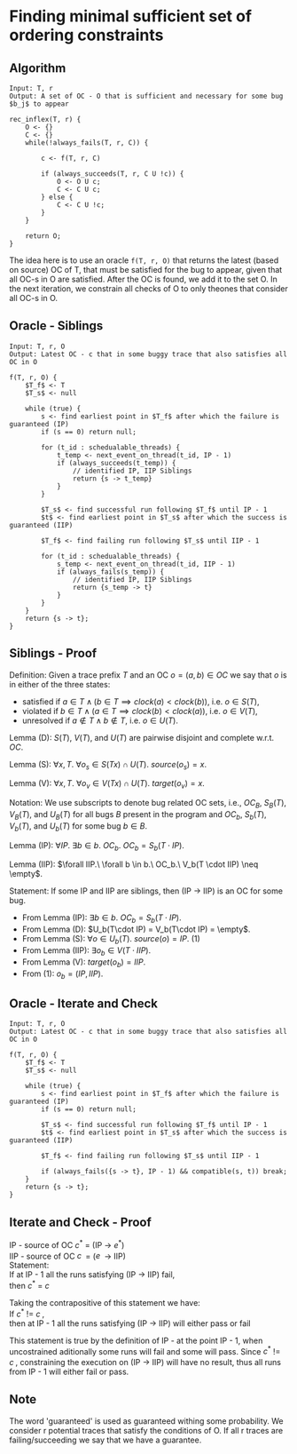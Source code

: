 # Finding minimal sufficient set of ordering constraints

## Algorithm
```
Input: T, r
Output: A set of OC - O that is sufficient and necessary for some bug $b_j$ to appear

rec_inflex(T, r) {
    O <- {}
    C <- {}
    while(!always_fails(T, r, C)) {
        
        c <- f(T, r, C)
        
        if (always_succeeds(T, r, C U !c)) {
            O <- O U c;
            C <- C U c;
        } else {
            C <- C U !c;
        }
    }

    return O;
}
```
The idea here is to use an oracle `f(T, r, O)` that returns the latest (based on source) OC of T, that must be satisfied for the bug to appear, given that all OC-s in O are satisfied. After the OC is found, we add it to the set O. In the next iteration, we constrain all checks of O to only theones that consider all OC-s in O.

## Oracle - Siblings
```
Input: T, r, O
Output: Latest OC - c that in some buggy trace that also satisfies all OC in O 

f(T, r, O) {
    $T_f$ <- T
    $T_s$ <- null

    while (true) {
        s <- find earliest point in $T_f$ after which the failure is guaranteed (IP)
        if (s == 0) return null;

        for (t_id : schedualable_threads) {
            t_temp <- next_event_on_thread(t_id, IP - 1)
            if (always_succeeds(t_temp)) {
                // identified IP, IIP Siblings
                return {s -> t_temp}
            }
        }

        $T_s$ <- find successful run following $T_f$ until IP - 1
        $t$ <- find earliest point in $T_s$ after which the success is guaranteed (IIP)

        $T_f$ <- find failing run following $T_s$ until IIP - 1

        for (t_id : schedualable_threads) {
            s_temp <- next_event_on_thread(t_id, IIP - 1)
            if (always_fails(s_temp)) {
                // identified IP, IIP Siblings
                return {s_temp -> t}
            }
        }
    }
    return {s -> t}; 
}
```
## Siblings - Proof
Definition: Given a trace prefix $`T`$ and an OC $`o = (a, b) \in OC`$ we say that $`o`$ is in either of the three states:
- satisfied if $`a \in T \land (b \in T \implies clock(a) < clock(b))`$, i.e. $`o\in S(T)`$,
- violated if $`b \in T \land (a \in T \implies clock(b) < clock(a))`$, i.e. $`o\in V(T)`$,
- unresolved if $`a \not\in T \land b \not\in T`$, i.e. $`o\in U(T)`$.

Lemma (D): $`S(T)`$, $`V(T)`$, and $`U(T)`$ are pairwise disjoint and complete w.r.t. $`OC`$.

Lemma (S): $`\forall x, T.\ \forall o_s \in S(Tx) \cap U(T).\ source(o_s)=x`$.

Lemma (V): $`\forall x, T.\ \forall o_v \in V(Tx) \cap U(T).\ target(o_v)=x`$.

Notation: We use subscripts to denote bug related OC sets, i.e., $`OC_B`$, $`S_B(T)`$, $`V_B(T)`$, and $`U_B(T)`$ for all bugs $`B`$ present in the program and $`OC_b`$, $`S_b(T)`$, $`V_b(T)`$, and $`U_b(T)`$ for some bug $`b \in B`$.

Lemma (IP): $`\forall IP.\ \exists b \in b.\ OC_b.\ OC_b=S_b(T \cdot IP)`$.

Lemma (IIP): $`\forall IIP.\ \forall b \in b.\ OC_b.\ V_b(T \cdot IIP) \neq \empty`$.

Statement: If some IP and IIP are siblings, then (IP -> IIP) is an OC for some bug.
- From Lemma (IP): $`\exists b \in b.\ OC_b=S_b(T \cdot IP)`$.
- From Lemma (D): $`U_b(T\cdot IP) = V_b(T\cdot IP) = \empty`$.
- From Lemma (S): $`\forall o \in U_b(T).\ source(o)=IP`$. (1)
- From Lemma (IIP): $`\exists o_b \in V(T \cdot IIP)`$.
- From Lemma (V): $`target(o_b)=IIP`$.
- From (1): $`o_b = (IP, IIP)`$.

## Oracle - Iterate and Check
```
Input: T, r, O
Output: Latest OC - c that in some buggy trace that also satisfies all OC in O 

f(T, r, O) {
    $T_f$ <- T
    $T_s$ <- null

    while (true) {
        s <- find earliest point in $T_f$ after which the failure is guaranteed (IP)
        if (s == 0) return null;

        $T_s$ <- find successful run following $T_f$ until IP - 1
        $t$ <- find earliest point in $T_s$ after which the success is guaranteed (IIP)

        $T_f$ <- find failing run following $T_s$ until IIP - 1

        if (always_fails({s -> t}, IP - 1) && compatible(s, t)) break;
    }
    return {s -> t}; 
}
```

## Iterate and Check - Proof  
IP - source of OC $`c^*`$ = (IP -> $`e^*`$)  
IIP - source of OC $`c^~`$ = ($`e^~`$ -> IIP)  
Statement:   
If at IP - 1 all the runs satisfying (IP -> IIP) fail,  
then $`c^*`$ = $`c^~`$  

Taking the contrapositive of this statement we have:  
If $`c^*`$ != $`c^~`$,  
then at IP - 1 all the runs satisfying (IP -> IIP) will either pass or fail  

This statement is true by the definition of IP - at the point IP - 1, when uncostrained aditionally some runs will fail and some will pass. Since $`c^*`$ != $`c^~`$, constraining the execution on (IP -> IIP) will have no result, thus all runs from IP - 1 will either fail or pass.


## Note
The word 'guaranteed' is used as guaranteed withing some probability. We consider r potential traces that satisfy the conditions of O. If all r traces are failing/succeeding we say that we have a guarantee.
